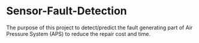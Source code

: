 # Sensor-Fault-Detection
The purpose of this project to detect/predict the fault generating part of Air Pressure System (APS) to reduce the repair cost and time.
